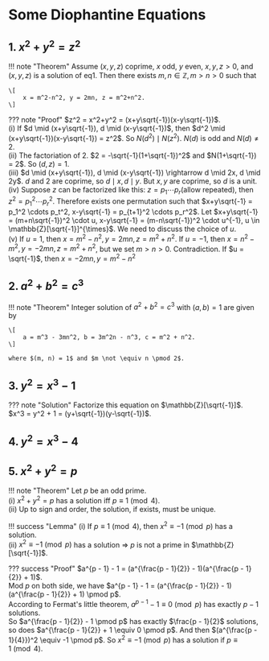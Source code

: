 # Some Diophantine Equations

## 1. $x^2 + y^2 = z^2$ 

!!! note "Theorem"
    Assume $(x, y, z)$ coprime, $x$ odd, $y$ even, $x, y, z >0$, and $(x, y, z)$ is a solution of eq1. Then there exists $m, n \in \mathbb{Z}, m > n > 0$ such that  

    \[
        x = m^2-n^2, y = 2mn, z = m^2+n^2.
    \]

??? note "Proof"
    $z^2 = x^2+y^2 = (x+y\sqrt{-1})(x-y\sqrt{-1})$.  
    (i) If $d \mid (x+y\sqrt{-1}), d \mid (x-y\sqrt{-1})$, then $d^2 \mid (x+y\sqrt{-1})(x-y\sqrt{-1}) = z^2$. So $N(d^2) \mid N(z^2)$. $N(d)$ is odd and $N(d) \neq 2$.  
    (ii) The factoriation of 2. $2 = -\sqrt{-1}(1+\sqrt{-1})^2$ and $N(1+\sqrt{-1}) = 2$. So $(d, z) = 1$.  
    (iii) $d \mid (x+y\sqrt{-1}), d \mid (x-y\sqrt{-1}) \rightarrow d \mid 2x, d \mid 2y$. $d$ and 2 are coprime, so $d \mid x, d \mid y$. But $x, y$ are coprime, so $d$ is a unit.  
    (iv) Suppose $z$ can be factorized like this: $z = p_1 \cdots p_r$(allow repeated), then $z^2 = p_1^2 \cdots p_r ^2$. Therefore exists one permutation such that $x+y\sqrt{-1} = p_1^2 \cdots p_t^2, x-y\sqrt{-1} = p_{t+1}^2 \cdots p_r^2$. Let $x+y\sqrt{-1} = (m+n\sqrt{-1})^2 \cdot u, x-y\sqrt{-1} = (m-n\sqrt{-1})^2 \cdot u^{-1}, u \in \mathbb{Z}[\sqrt{-1}]^{\times}$. We need to discuss the choice of $u$.  
    (v) If $u = 1$, then $x = m^2-n^2, y = 2mn, z = m^2+n^2$. If $u = -1$, then $x = n^2-m^2, y = -2mn, z = m^2+n^2$, but we set $m > n > 0$. Contradiction. If $u = \sqrt{-1}$, then $x = -2mn, y = m^2-n^2$

## 2. $a^2 + b^2 = c^3$

!!! note "Theorem"
    Integer solution of $a^2+b^2=c^3$ with $(a, b) = 1$ are given by 

    \[
        a = m^3 - 3mn^2, b = 3m^2n - n^3, c = m^2 + n^2.
    \]

    where $(m, n) = 1$ and $m \not \equiv n \pmod 2$.

## 3. $y^2 = x^3-1$

??? note "Solution"
    Factorize this equation on $\mathbb{Z}[\sqrt{-1}]$.  
    $x^3 = y^2 + 1 = (y+\sqrt{-1})(y-\sqrt{-1})$.   

## 4. $y^2 = x^3-4$

## 5. $x^2 + y^2 = p$

!!! note "Theorem"
    Let $p$ be an odd prime.  
    (i) $x^2 + y^2 = p$ has a solution iff $p \equiv 1 \pmod 4$.  
    (ii) Up to sign and order, the solution, if exists, must be unique.

!!! success "Lemma"
    (i) If $p \equiv 1 \pmod 4$, then $x^2 \equiv -1 \pmod p$ has a solution.  
    (ii) $x^2 \equiv -1 \pmod p$ has a solution $\Rightarrow$ $p$ is not a prime in $\mathbb{Z}[\sqrt{-1}]$.
 
??? success "Proof"
    $a^{p - 1} - 1 = (a^{\frac{p - 1}{2}} - 1)(a^{\frac{p - 1}{2}} + 1)$.  
    Mod $p$ on both side, we have $a^{p - 1} - 1 = (a^{\frac{p - 1}{2}} - 1)(a^{\frac{p - 1}{2}} + 1) \pmod p$.  
    According to Fermat's little theorem, $a^{p - 1} - 1 \equiv 0 \pmod p$ has exactly $p - 1$ solutions.  
    So $a^{\frac{p - 1}{2}} - 1 \pmod p$ has exactly $\frac{p - 1}{2}$ solutions, so does $a^{\frac{p - 1}{2}} + 1 \equiv 0 \pmod p$. And then $(a^{\frac{p - 1}{4}})^2 \equiv -1 \pmod p$. So $x^2 \equiv -1 \pmod p$ has a solution if $p \equiv 1 \pmod 4$.